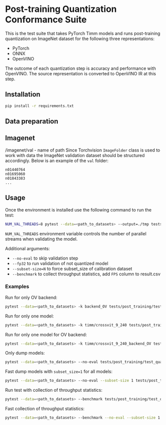 # Post-training Quantization Conformance Suite

This is the test suite that takes PyTorch Timm models and runs post-training quantization on ImageNet dataset for the following three representations:

- PyTorch
- ONNX
- OpenVINO

The outcome of each quantization step is accuracy and performance with OpenVINO. The source representation is converted to OpenVINO IR at this step.

## Installation

```bash
pip install -r requirements.txt
```

## Data preparation

## Imagenet

<data>/imagenet/val - name of path
Since Torchvision `ImageFolder` class is used to work with data the ImageNet validation dataset should be structured accordingly. Below is an example of the `val` folder:

```text
n01440764
n01695060
n01843383
...
```

## Usage

Once the environment is installed use the following command to run the test:

```bash
NUM_VAL_THREADS=8 pytest --data=<path_to_datasets> --output=./tmp tests/post_training/test_quantize_conformance.py
```

`NUM_VAL_THREADS` environment variable controls the number of parallel streams when validating the model.

Additional arguments:

  - `--no-eval` to skip validation step
  - `--fp32` to run validation of not quantized model
  - `--subset-size=N` to force subset_size of calibration dataset
  - `--benchmark` to collect throughput statistics, add `FPS` column to result.csv


### Examples

Run for only OV backend:

```bash
pytest --data=<path_to_datasets> -k backend_OV tests/post_training/test_quantize_conformance.py
```

Run for only one model:

```bash
pytest --data=<path_to_datasets> -k timm/crossvit_9_240 tests/post_training/test_quantize_conformance.py
```

Run for only one model for OV backend:

```bash
pytest --data=<path_to_datasets> -k timm/crossvit_9_240_backend_OV tests/post_training/test_quantize_conformance.py
```

Only dump models:

```bash
pytest --data=<path_to_datasets> --no-eval tests/post_training/test_quantize_conformance.py
```

Fast dump models with `subset_size=1` for all models:

```bash
pytest --data=<path_to_datasets> --no-eval --subset-size 1 tests/post_training/test_quantize_conformance.py
```

Run test with collection of throughput statistics:

```bash
pytest --data=<path_to_datasets> --benchmark tests/post_training/test_quantize_conformance.py
```

Fast collection of throughput statistics:

```bash
pytest --data=<path_to_datasets> --benchmark --no-eval --subset-size 1 tests/post_training/test_quantize_conformance.py
```

